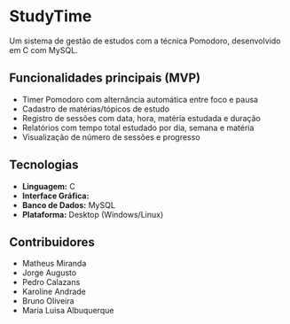 # StudyTime
Um sistema de gestão de estudos com a técnica Pomodoro, desenvolvido em C com MySQL.

## Funcionalidades principais (MVP)

- Timer Pomodoro com alternância automática entre foco e pausa
- Cadastro de matérias/tópicos de estudo
- Registro de sessões com data, hora, matéria estudada e duração
- Relatórios com tempo total estudado por dia, semana e matéria
- Visualização de número de sessões e progresso

## Tecnologias

- **Linguagem:** C
- **Interface Gráfica:**
- **Banco de Dados:** MySQL
- **Plataforma:** Desktop (Windows/Linux)

## Contribuidores

- Matheus Miranda 
- Jorge Augusto
- Pedro Calazans
- Karoline Andrade
- Bruno Oliveira
- Maria Luisa Albuquerque
